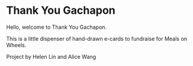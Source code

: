 # Thank You Gachapon
Hello, welcome to Thank You Gachapon.

This is a little dispenser of hand-drawn e-cards to fundraise for Meals on Wheels.

Project by Helen Lin and Alice Wang